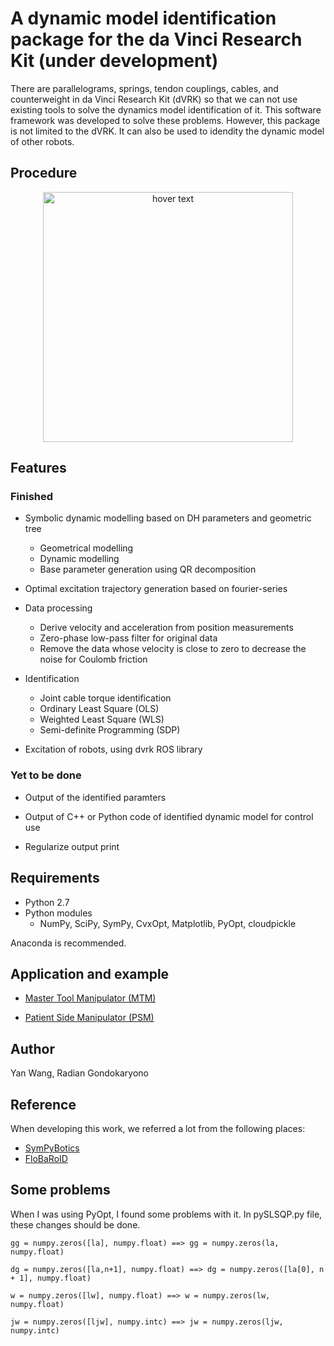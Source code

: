# A dynamic model identification package for the da Vinci Research Kit (under development)

There are parallelograms, springs, tendon couplings, cables, and counterweight in da Vinci Research Kit (dVRK) so that we can not use existing tools
to solve the dynamics model identification of it. This software framework was developed to solve these problems. However, this package is not limited to the dVRK. It can also be used to idendity the dynamic model of other robots.

## Procedure

<p align="center">
  <img src="https://github.com/wangyanhit/dyn_ident_sympy/blob/master/design/workflow.png" width="400" title="hover text">

</p>

## Features
### Finished
* Symbolic dynamic modelling based on DH parameters and geometric tree
    * Geometrical modelling
    * Dynamic modelling
    * Base parameter generation using QR decomposition
* Optimal excitation trajectory generation based on fourier-series

* Data processing
    * Derive velocity and acceleration from position measurements
    * Zero-phase low-pass filter for original data
    * Remove the data whose velocity is close to zero to decrease the noise for Coulomb friction
* Identification
    * Joint cable torque identification
    * Ordinary Least Square (OLS)
    * Weighted Least Square (WLS)
    * Semi-definite Programming (SDP)
* Excitation of robots, using dvrk ROS library
### Yet to be done
* Output of the identified paramters
* Output of C++ or Python code of identified dynamic model for control use 

* Regularize output print

## Requirements
* Python 2.7
* Python modules
    * NumPy, SciPy, SymPy, CvxOpt, Matplotlib, PyOpt, cloudpickle

Anaconda is recommended.

## Application and example
* [Master Tool Manipulator (MTM)](https://github.com/wangyanhit/dyn_ident_sympy/blob/master/main_mtm.ipynb)

* [Patient Side Manipulator (PSM)](https://github.com/wangyanhit/dyn_ident_sympy/blob/master/main_psm.ipynb)

## Author
Yan Wang, Radian Gondokaryono

## Reference
When developing this work, we referred a lot from the following places:
* [SymPyBotics](https://github.com/cdsousa/SymPyBotics)
* [FloBaRoID](https://github.com/kjyv/FloBaRoID)

## Some problems
When I was using PyOpt, I found some problems with it. In pySLSQP.py file, these changes should be done.
```
gg = numpy.zeros([la], numpy.float) ==> gg = numpy.zeros(la, numpy.float)

dg = numpy.zeros([la,n+1], numpy.float) ==> dg = numpy.zeros([la[0], n + 1], numpy.float)

w = numpy.zeros([lw], numpy.float) ==> w = numpy.zeros(lw, numpy.float)

jw = numpy.zeros([ljw], numpy.intc) ==> jw = numpy.zeros(ljw, numpy.intc)
```

		
